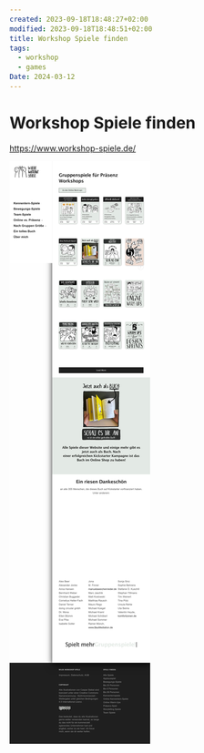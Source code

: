 ```yaml
---
created: 2023-09-18T18:48:27+02:00
modified: 2023-09-18T18:48:51+02:00
title: Workshop Spiele finden
tags:
  - workshop
  - games
Date: 2024-03-12
---
```


# Workshop Spiele finden


<https://www.workshop-spiele.de/>

![](../_asset/2023-09-18_WorkshopSpielefinden_image_1.jpg)